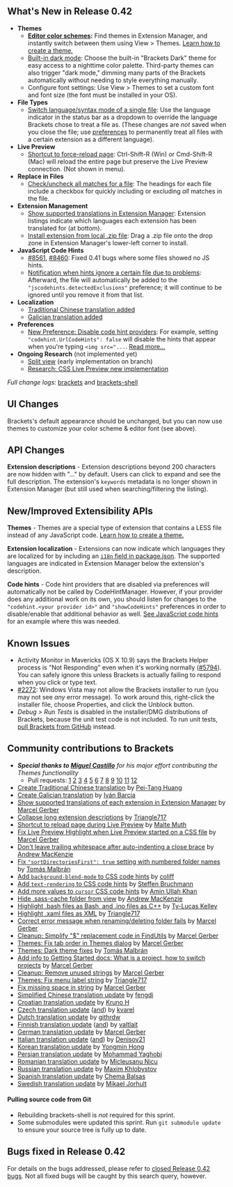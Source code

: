 What's New in Release 0.42
--------------------------
* **Themes**
    * **[Editor color schemes](https://trello.com/c/LHhAcbcU/1260-c-editor-themes):** Find themes in Extension Manager, and instantly switch between them using View > Themes. [Learn how to create a theme.](https://github.com/adobe/brackets/wiki/Creating-Themes)
    * [Built-in dark mode](https://github.com/adobe/brackets/pull/8462): Choose the built-in "Brackets Dark" theme for easy access to a nighttime color palette. Third-party themes can also trigger "dark mode," dimming many parts of the Brackets automatically without needing to style everything manually.
    * Configure font settings: Use View > Themes to set a custom font and font size (the font must be installed in your OS).
* **File Types**
    * [Switch language/syntax mode of a single file](https://github.com/adobe/brackets/pull/6409): Use the language indicator in the status bar as a dropdown to override the language Brackets chose to treat a file as. (These changes are _not_ saved when you close the file; use [preferences](https://github.com/adobe/brackets/wiki/How-to-Use-Brackets#preferences) to permanently treat all files with a certain extension as a different language).
* **Live Preview**
    * [Shortcut to force-reload page](https://github.com/adobe/brackets/pull/8080): Ctrl-Shift-R (Win) or Cmd-Shift-R (Mac) will reload the entire page but preserve the Live Preview connection. (Not shown in menu).
* **Replace in Files**
    * [Check/uncheck all matches for a file](https://github.com/adobe/brackets/pull/8260): The headings for each file include a checkbox for quickly including or excluding _all_ matches in the file.
* **Extension Management**
    * [Show supported translations in Extension Manager](https://github.com/adobe/brackets/pull/7995): Extension listings indicate which languages each extension has been translated for (at bottom).
    * [Install extension from local .zip file](https://github.com/adobe/brackets/pull/8166): Drag a .zip file onto the drop zone in Extension Manager's lower-left corner to install.
* **JavaScript Code Hints**
    * [#8561](https://github.com/adobe/brackets/pull/8561), [#8460](https://github.com/adobe/brackets/pull/8460): Fixed 0.41 bugs where some files showed no JS hints.
    * [Notification when hints ignore a certain file due to problems](https://github.com/adobe/brackets/pull/8269): Afterward, the file will automatically be added to the `"jscodehints.detectedExclusions"` preference; it will continue to be ignored until you remove it from that list.
* **Localization**
    * [Traditional Chinese translation added](https://github.com/adobe/brackets/pull/8332)
    * [Galician translation added](https://github.com/adobe/brackets/pull/8226)
* **Preferences**
    * [New Preference: Disable code hint providers](https://github.com/adobe/brackets/pull/8272): For example, setting `"codehint.UrlCodeHints": false` will disable the hints that appear when you're typing `<img src="...`. [Read more...](https://github.com/adobe/brackets/wiki/How-to-Use-Brackets#preferences)
* **Ongoing Research** (not implemented yet)
    * [Split view](https://trello.com/c/atD9BEDl/1281-m-splitview-implement-mainviewmanager-code-for-1x2-editors) (early implementation on branch)
    * [Research: CSS Live Preview new implementation](https://trello.com/c/JWRhHzI6/1356-c-livedev-initial-css-implementation)

_Full change logs:_ [brackets](https://github.com/adobe/brackets/compare/release-0.41...release-0.42#commits_bucket) and [brackets-shell](https://github.com/adobe/brackets-shell/compare/sprint-41...release-0.42#commits_bucket)


UI Changes
----------
Brackets's default appearance should be unchanged, but you can now use themes to customize your color scheme & editor font (see above).


API Changes
-----------
**Extension descriptions** - Extension descriptions beyond 200 characters are now hidden with "..." by default. Users can click to expand and see the full description. The extension's `keywords` metadata is no longer shown in Extension Manager (but still used when searching/filtering the listing).

New/Improved Extensibility APIs
-------------------------------
**Themes** - Themes are a special type of extension that contains a LESS file instead of any JavaScript code. [Learn how to create a theme.](https://github.com/adobe/brackets/wiki/Creating-Themes)

**Extension localization** - Extensions can now indicate which languages they are localized for by including an [`i18n` field in package.json](https://github.com/adobe/brackets/wiki/Extension-package-format#details). The supported languages are indicated in Extension Manager below the extension's description.

**Code hints** - Code hint providers that are disabled via preferences will automatically not be called by CodeHintManager. However, if your provider does any additional work on its own, you should listen for changes to the `"codehint.<your provider id>"` and `"showCodeHints"` preferences in order to disable/enable that additional behavior as well. [See JavaScript code hints](https://github.com/adobe/brackets/pull/8272/files#diff-b70d0e44873ab629e0f42bb5f8e093eeR67) for an example where this was needed.

Known Issues
------------
* Activity Monitor in Mavericks (OS X 10.9) says the Brackets Helper process is "Not Responding" even when it's working normally ([#5794](https://github.com/adobe/brackets/issues/5794)). You can safely ignore this unless Brackets is actually failing to respond when you click or type text.
* [#2272](https://github.com/adobe/brackets/issues/2272): Windows Vista may not allow the Brackets installer to run (you may not see _any_ error message). To work around this, right-click the installer file, choose Properties, and click the Unblock button.
* _Debug > Run Tests_ is disabled in the installer/DMG distributions of Brackets, because the unit test code is not included. To run unit tests, [pull Brackets from GitHub](https://github.com/adobe/brackets/wiki/How-to-Hack-on-Brackets#wiki-getcode) instead.


Community contributions to Brackets
-----------------------------------
* _**Special thanks to [Miguel Castillo](https://github.com/MiguelCastillo)** for his major effort contributing the Themes functionality_
    * Pull requests: [1](https://github.com/adobe/brackets/pull/8302) [2](https://github.com/adobe/brackets/pull/8382) [3](https://github.com/adobe/brackets/pull/8400) [4](https://github.com/adobe/brackets/pull/8405) [5](https://github.com/adobe/brackets/pull/8418) [6](https://github.com/adobe/brackets/pull/8419) [7](https://github.com/adobe/brackets/pull/8447) [8](https://github.com/adobe/brackets/pull/8459) [9](https://github.com/adobe/brackets/pull/8475) [10](https://github.com/adobe/brackets/pull/8492) [11](https://github.com/adobe/brackets/pull/8505) [12](https://github.com/adobe/brackets/pull/8512)
* [Create Traditional Chinese translation](https://github.com/adobe/brackets/pull/8332) by [Pei-Tang Huang](https://github.com/tan9)
* [Create Galician translation](https://github.com/adobe/brackets/pull/8226) by [Iván Barcia](https://github.com/ivarcia)
* [Show supported translations of each extension in Extension Manager](https://github.com/adobe/brackets/pull/7995) by [Marcel Gerber](https://github.com/SAPlayer)
* [Collapse long extension descriptions](https://github.com/adobe/brackets/pull/8282) by [Triangle717](https://github.com/le717)
* [Shortcut to reload page during Live Preview](https://github.com/adobe/brackets/pull/8080) by [Malte Muth](https://github.com/maltemuth)
* [Fix Live Preview Highlight when Live Preview started on a CSS file](https://github.com/adobe/brackets/pull/8157) by [Marcel Gerber](https://github.com/SAPlayer)
* [Don't leave trailing whitespace after auto-indenting a close brace](https://github.com/adobe/brackets/pull/8439) by [Andrew MacKenzie](https://github.com/mackenza)
* [Fix `"sortDirectoriesFirst": true` setting with numbered folder names](https://github.com/adobe/brackets/pull/8341) by [Tomás Malbrán](https://github.com/TomMalbran)
* [Add `background-blend-mode` to CSS code hints](https://github.com/adobe/brackets/pull/8146) by [coliff](https://github.com/coliff)
* [Add `text-rendering` to CSS code hints](https://github.com/adobe/brackets/pull/8414) by [Steffen Bruchmann](https://github.com/sbruchmann)
* [Add more values to `cursor` CSS code hints](https://github.com/adobe/brackets/pull/8370) by [Amin Ullah Khan](https://github.com/sprintr)
* [Hide .sass-cache folder from view](https://github.com/adobe/brackets/pull/8458) by [Andrew MacKenzie](https://github.com/mackenza)
* [Highlight .bash files as Bash, and .ino files as C++](https://github.com/adobe/brackets/pull/8340) by [Ty-Lucas Kelley](https://github.com/tylucaskelley)
* [Highlight .xaml files as XML](https://github.com/adobe/brackets/pull/8333) by [Triangle717](https://github.com/le717)
* [Correct error message when renaming/deleting folder fails](https://github.com/adobe/brackets/pull/8008) by [Marcel Gerber](https://github.com/SAPlayer)
* [Cleanup: Simplify "$" replacement code in FindUtils](https://github.com/adobe/brackets/pull/7582) by [Marcel Gerber](https://github.com/MarcelGerber)
* [Themes: Fix tab order in Themes dialog](https://github.com/adobe/brackets/pull/8387) by [Marcel Gerber](https://github.com/SAPlayer)
* [Themes: Dark theme fixes](https://github.com/adobe/brackets/pull/8521) by [Tomás Malbrán](https://github.com/TomMalbran)
* [Add info to Getting Started docs: What is a project, how to switch projects](https://github.com/adobe/brackets/pull/7708) by [Marcel Gerber](https://github.com/SAPlayer)
* [Cleanup: Remove unused strings](https://github.com/adobe/brackets/pull/8563) by [Marcel Gerber](https://github.com/SAPlayer)
* [Themes: Fix menu label string](https://github.com/adobe/brackets/pull/8388) by [Triangle717](https://github.com/le717)
* [Fix missing space in string](https://github.com/adobe/brackets/pull/8309) by [Marcel Gerber](https://github.com/SAPlayer)
* [Simplified Chinese translation update](https://github.com/adobe/brackets/pull/8070) by [fengdi](https://github.com/fengdi)
* [Croatian translation update](https://github.com/adobe/brackets/pull/8469) by [Kruno H](https://github.com/diomed)
* [Czech translation update](https://github.com/adobe/brackets/pull/8060) ([and](https://github.com/adobe/brackets/pull/8279)) by [kvarel](https://github.com/kvarel)
* [Dutch translation update](https://github.com/adobe/brackets/pull/8281) by [githrdw](https://github.com/githrdw)
* [Finnish translation update](https://github.com/adobe/brackets/pull/8373) ([and](https://github.com/adobe/brackets/pull/8520)) by [valtlait](https://github.com/valtlait)
* [German translation update](https://github.com/adobe/brackets/pull/8568) by [Marcel Gerber](https://github.com/SAPlayer)
* [Italian translation update](https://github.com/adobe/brackets/pull/8264) ([and](https://github.com/adobe/brackets/pull/8569)) by [Denisov21](https://github.com/Denisov21)
* [Korean translation update](https://github.com/adobe/brackets/pull/8262) by [Yongmin Hong](https://github.com/revi)
* [Persian translation update](https://github.com/adobe/brackets/pull/8421) by [Mohammad Yaghobi](https://github.com/mohammadyaghobi)
* [Romanian translation update](https://github.com/adobe/brackets/pull/8307) by [Micleusanu Nicu](https://github.com/micnic)
* [Russian translation update](https://github.com/adobe/brackets/pull/8371) by [Maxim Khlobystov](https://github.com/gthacoder)
* [Spanish translation update](https://github.com/adobe/brackets/pull/8585) by [Chema Balsas](https://github.com/jbalsas)
* [Swedish translation update](https://github.com/adobe/brackets/pull/8567) by [Mikael Jorhult](https://github.com/mikaeljorhult)

#### Pulling source code from Git
* Rebuilding brackets-shell is _not_ required for this sprint.
* Some submodules were updated this sprint. Run `git submodule update` to ensure your source tree is fully up to date.


Bugs fixed in Release 0.42
--------------------------
For details on the bugs addressed, please refer to [closed Release 0.42 bugs](https://github.com/adobe/brackets/issues?q=is%3Aclosed+milestone%3A%22Release+0.42%22). Not all fixed bugs will be caught by this search query, however.